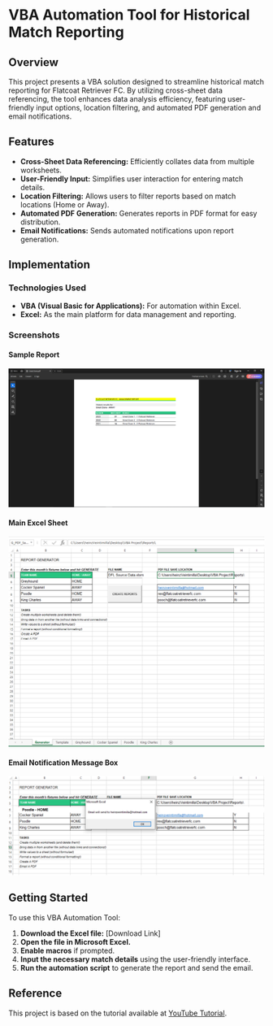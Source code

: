 # VBA Automation Tool for Historical Match Reporting

## Overview

This project presents a VBA solution designed to streamline historical match reporting for Flatcoat Retriever FC. By utilizing cross-sheet data referencing, the tool enhances data analysis efficiency, featuring user-friendly input options, location filtering, and automated PDF generation and email notifications.

## Features

- **Cross-Sheet Data Referencing:** Efficiently collates data from multiple worksheets.
- **User-Friendly Input:** Simplifies user interaction for entering match details.
- **Location Filtering:** Allows users to filter reports based on match locations (Home or Away).
- **Automated PDF Generation:** Generates reports in PDF format for easy distribution.
- **Email Notifications:** Sends automated notifications upon report generation.

## Implementation

### Technologies Used

- **VBA (Visual Basic for Applications):** For automation within Excel.
- **Excel:** As the main platform for data management and reporting.

### Screenshots

#### Sample Report

![Sample Report](./README%20Images/PDF_Capture.PNG)

#### Main Excel Sheet

![Main Excel Sheet](./README%20Images/Generator_Sheet_Capture.PNG)

#### Email Notification Message Box

![Email Notification](./README%20Images/Email_Sent_Capture.PNG)

## Getting Started

To use this VBA Automation Tool:

1. **Download the Excel file:** [Download Link]
2. **Open the file in Microsoft Excel.**
3. **Enable macros** if prompted.
4. **Input the necessary match details** using the user-friendly interface.
5. **Run the automation script** to generate the report and send the email.

## Reference

This project is based on the tutorial available at [YouTube Tutorial](https://www.youtube.com/watch?v=igeLpQtDBUE).
